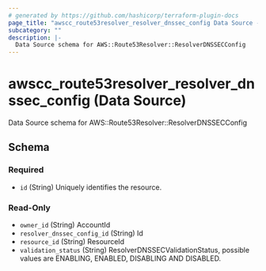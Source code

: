 ```yaml
---
# generated by https://github.com/hashicorp/terraform-plugin-docs
page_title: "awscc_route53resolver_resolver_dnssec_config Data Source - terraform-provider-awscc"
subcategory: ""
description: |-
  Data Source schema for AWS::Route53Resolver::ResolverDNSSECConfig
---
```


# awscc_route53resolver_resolver_dnssec_config (Data Source)

Data Source schema for AWS::Route53Resolver::ResolverDNSSECConfig



<!-- schema generated by tfplugindocs -->
## Schema

### Required

- `id` (String) Uniquely identifies the resource.

### Read-Only

- `owner_id` (String) AccountId
- `resolver_dnssec_config_id` (String) Id
- `resource_id` (String) ResourceId
- `validation_status` (String) ResolverDNSSECValidationStatus, possible values are ENABLING, ENABLED, DISABLING AND DISABLED.
